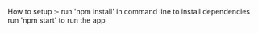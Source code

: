 How to setup :-
      run 'npm install' in command line to install dependencies
      run 'npm start' to run the app
